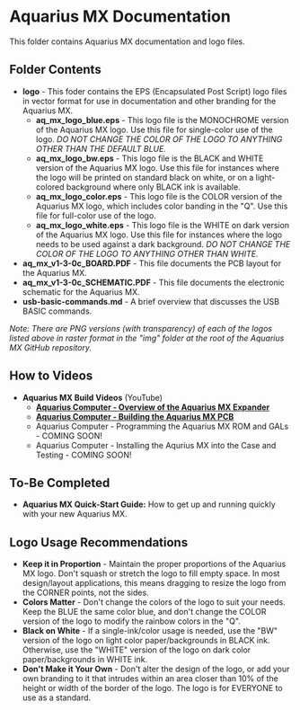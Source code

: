 # Aquarius MX Documentation
This folder contains Aquarius MX documentation and logo files.

## Folder Contents
 - **logo** - This foder contains the EPS (Encapsulated Post Script) logo files in vector format for use in documentation and other branding for the Aquarius MX.
   - **aq_mx_logo_blue.eps** - This logo file is the MONOCHROME version of the Aquarius MX logo. Use this file for single-color use of the logo. *DO NOT CHANGE THE COLOR OF THE LOGO TO ANYTHING OTHER THAN THE DEFAULT BLUE.*
   - **aq_mx_logo_bw.eps** - This logo file is the BLACK and WHITE version of the Aquarius MX logo. Use this file for instances where the logo will be printed on standard black on white, or on a light-colored background where only BLACK ink is available.
   - **aq_mx_logo_color.eps** - This logo file is the COLOR version of the Aquarius MX logo, which includes color banding in the "Q". Use this file for full-color use of the logo.
   - **aq_mx_logo_white.eps** - This logo file is the WHITE on dark version of the Aquarius MX logo. Use this file for instances where the logo needs to be used against a dark background. *DO NOT CHANGE THE COLOR OF THE LOGO TO ANYTHING OTHER THAN WHITE.*
 - **aq_mx_v1-3-0c_BOARD.PDF** - This file documents the PCB layout for the Aquarius MX.
 - **aq_mx_v1-3-0c_SCHEMATIC.PDF** - This file documents the electronic schematic for the Aquarius MX.
 - **usb-basic-commands.md** - A brief overview that discusses the USB BASIC commands.
 
 *Note: There are PNG versions (with transparency) of each of the logos listed above in raster format in the "img" folder at the root of the Aquarius MX GitHub repository.*
## How to Videos
- **Aquarius MX Build Videos** (YouTube)
   - **[Aquarius Computer - Overview of the Aquarius MX Expander](https://youtu.be/i6mWsHNqth0)**
   - **[Aquarius Computer - Building the Aquarius MX PCB](https://youtu.be/_-p9Ycmr9VQ)**
   - Aquarius Computer - Programming the Aquarius MX ROM and GALs - COMING SOON!
   - Aquarius Computer - Installing the Aqurius MX into the Case and Testing - COMING SOON!

## To-Be Completed
- **Aquarius MX Quick-Start Guide:** How to get up and running quickly with your new Aquarius MX.

## Logo Usage Recommendations
- **Keep it in Proportion** - Maintain the proper proportions of the Aquarius MX logo. Don't squash or stretch the logo to fill empty space. In most design/layout applications, this means dragging to resize the logo from the CORNER points, not the sides.
- **Colors Matter** - Don't change the colors of the logo to suit your needs. Keep the BLUE the same color blue, and don't change the COLOR version of the logo to modify the rainbow colors in the "Q".
- **Black on White** - If a single-ink/color usage is needed, use the "BW" version of the logo on light color paper/backgrounds in BLACK ink. Otherwise, use the "WHITE" version of the logo on dark color paper/backgrounds in WHITE ink.
- **Don't Make it Your Own** - Don't alter the design of the logo, or add your own branding to it that intrudes within an area closer than 10% of the height or width of the border of the logo. The logo is for EVERYONE to use as a standard.

